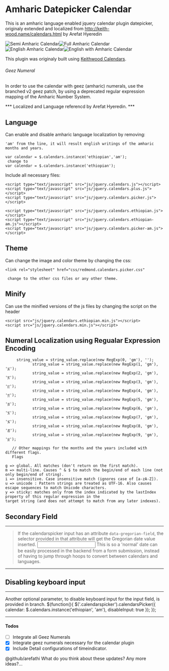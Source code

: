# Amharic Datepicker Calendar
This is an amharic language enabled jquery calendar plugin datepicker, originaly extended and localized from http://keith-wood.name/calendars.html by Arefat Hyeredin

![Semi Amharic Calendar](/img/view.png)![Full Amharic Calendar](/img/view2.png)![English Amharic Calendar](/img/view3.png)![English with Amharic Calendar](/img/view4.png)

This plugin was originaly built using [Keithwood Calendars](http://keith-wood.name/calendars.html).

###### Geez Numeral
In order to use the calendar with geez (amharic) numerals, use the branched v2 geez patch, by using a deprecated regular expression mapping of the Amharic Number System.


*** Localized and Language referencd by Arefat Hyeredin. ***

## Language
Can enable and disable amharic language localization by removing:
```
'am' from the line, it will result english writings of the amharic months and years.

var calendar = $.calendars.instance('ethiopian','am');
 change to 
var calendar = $.calendars.instance('ethiopian');
```
Include all necessary files:
```
<script type="text/javascript" src="js/jquery.calendars.js"></script>
<script type="text/javascript" src="js/jquery.calendars.plus.js"></script>
<script type="text/javascript" src="js/jquery.calendars.picker.js"></script>

<script type="text/javascript" src="js/jquery.calendars.ethiopian.js"></script>
<script type="text/javascript" src="js/jquery.calendars.ethiopian-am.js"></script>
<script type="text/javascript" src="js/jquery.calendars.picker-am.js"></script>
```

## Theme
Can change the image and color theme by changing the css:
```
<link rel="stylesheet" href="css/redmond.calendars.picker.css"
 
 change to the other css files or any other theme.
```
## Minify
 Can use the minified versions of the js files by changing the script on the header
```
<script src="js/jquery.calendars.ethiopian.min.js"></script>
<script src="js/jquery.calendars.min.js"></script>
```

## Numeral Localization using Regualar Expression Encoding
```
	 string_value = string_value.replace(new RegExp(0, 'gm'), '');
			string_value = string_value.replace(new RegExp(1, 'gm'), '፩');
			string_value = string_value.replace(new RegExp(2, 'gm'), '፪');
			string_value = string_value.replace(new RegExp(3, 'gm'), '፫');
			string_value = string_value.replace(new RegExp(4, 'gm'), '፬');
			string_value = string_value.replace(new RegExp(5, 'gm'), '፭');
			string_value = string_value.replace(new RegExp(6, 'gm'), '፮');
			string_value = string_value.replace(new RegExp(7, 'gm'), '፯');
			string_value = string_value.replace(new RegExp(8, 'gm'), '፰');
			string_value = string_value.replace(new RegExp(9, 'gm'), '፱');
   
   // Other mappings for the months and the years included with different flags.
   Flags

g => global. All matches (don't return on the first match).
m => multi-line. Causes ^ & $ to match the begin/end of each line (not only begin/end of string).
i => insensitive. Case insensitive match (ignores case of [a-zA-Z]).
u => unicode : Pattern strings are treated as UTF-16. Also causes escape sequences to match Unicode characters.
y => sticky: matches only from the index indicated by the lastIndex property of this regular expression in the
target string (and does not attempt to match from any later indexes).

```

## Secondary Field
-------------------------------
> If the calendarspicker input has an attribute `data-gregorian-field`, the selector provided in that attribute will get the        Gregorian date value inserted.
    <!-- the form element that brings up the date picker and shows the localized date -->
    <input class="calendarspicker" type="input" data-gregorian-field="due_date" />
    <!-- the actual value that gets passed along the form post to the backend -->
    <input name="due_date" type="hidden" />
This is so a 'normal' date can be easily processed in the backend from a form submission, instead of having to jump through hoops to convert between calendars and languages.
-------------------------------

##  Disabling keyboard input
---------------------------
Another optional parameter, to disable keyboard input for the input field, is provided in branch.
    $(function(){
      $('.calendarspicker').calendarsPicker({
        calendar: $.calendars.instance('ethiopian', 'am'),
        disableInput: true
      });
    });
    
---------------------------

#### Todos

- [ ] Integrate all Geez Numerals
- [x] Integrate geez numerals necessary for the calendar plugin
- [x] Include Detail configurations of timeindicator.

@github/arefathi What do you think about these updates? Any more ideas?...
